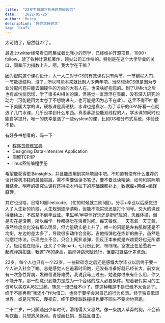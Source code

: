 ```yaml
---
title:  "22岁生日即将到来时的碎碎念"
date:   '2022-05-25'
author: 'Retep'
description: '碎碎念碎碎念'
tag: 'draft'
---
```



太可怕了，居然就22了。

最近上twitter经常看见同届或者比我小的同学，已经维护开源项目，1000+ follow，读了各种计算机著作，顶尖公司工作啥的。特别是在这个大学毕业的关口，同辈压力指数上升。啊，我大学在干嘛？

因为密院这个课程设计，大一大二对于CS的有效课程只有两节，一节编程入门，一节数据结构，没了...所以可能本来就比别人少两年吧。当然想读CS但是因为专业分配问题只能去偏硬件的方向的大有人在，也没啥好抱怨的。到了UMich之后也有点恍恍惚惚，学了很多AI相关的课，但感觉一直漂浮在表面，没有深入研究的动力（可能是因为太卷了不想跳进去，也可能是因为志不在此）。这里不得不吐槽一下美国大学的课，硬核课是真硬核，水课也是真水...为了读研的GPA好看一点就选了几门水课，几乎没学到什么东西。真羡慕那些能双线程的人，学水课的同时也能自学提升。唯一的庆幸是选了一些system的课，比如OS和分布式系统，体验还不错。



有好多书想看的，码一下
* [程序员修炼宝典](https://github.com/niudai/How-to-be-a-good-programmer)
* Designing Data-Intensive Application
* 图解TCP/IP
* linux系统编程手册



希望能获得更多insights，并且能应用到实际项目中吧。不知道有没有什么推荐的读计算机书籍的最佳实践，需不需要做读书笔记，要不要泛读精读，如何和实际项目结合。明年的研究生课程还得把本科拉下的基础课都补上，数据库+网络+编译原理。

其它也没啥，日常10题leetcode，（忙的时候就二刷5题）。分手+毕业以后感觉进入了人生新的阶段，人生规划逐渐清晰，但能不能实现还是打个问号。交大的课还得继续上，不然拿不到毕业证。电磁学/半导体好玩还是挺好玩的，思维体操，但是实在是没用，所以每学一秒都感觉在浪费时间。每天锻炼，一天有氧一天无氧，虽然维度变化没有那么明显，但力量确实是上升了。唯一的问题是左右肌群还是不均衡，左边的差太多了，导致很多动作会变形。吉他指弹也在练新的曲子，虽然是纯摆烂练法，乐理完全不会，只会上网扒谱弹，但反正本来就是兴趣爱好也无所谓了。板绘也在继续，还买了个新ipad，七月份到货，嘿嘿嘿。室友还在怂恿我一起练弹跳扣篮，我这176的身高，虽然弹跳天赋还行，但要扣篮估计差点劲。

22岁。每个人也只有一个22岁。一些碎碎念之后还是感慨大学毕业以后终于要一个人进入社会了嘛。总是感觉人在追着时间跑，还没有准备好就已经长大。前女友有一次急性胃病，发微信说好难受，我说我马上过去，她说你过来有什么用，你又不能开车。那一刻意识到能力是成为一个合格的成人必要条件。想着暑假实习的工资可以买双AJ6过过瘾，转念一想已经不小了，穿这种鞋是不是已经不太合适了。终于不能再用“我还小”作为借口，也终于要学会对自己的行为负责。终于独自歌颂世界，或是咒骂它，蔑视它，终于即使跌跌撞撞也要不回头不要命地奔跑。

二十二岁，一只脚踏出少年时代，滑稽得大义凛然。像一条初入草莽的狗，不会茹毛饮血，只想追风逐月。青涩而狂狷，孤独且自由。
